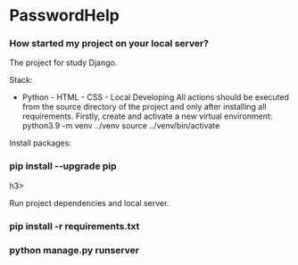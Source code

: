 <h1>PasswordHelp</h1>

<h3>How started my project on your local server?</h3>
The project for study Django.

Stack:
- Python - HTML - CSS - Local Developing All actions should be executed from the source directory of the project and only after installing all requirements.
Firstly, create and activate a new virtual environment:
python3.9 -m venv ../venv source ../venv/bin/activate

Install packages:
<h3>pip install --upgrade pip</h3>h3>


Run project dependencies and local server.
<h3>pip install -r requirements.txt</h3>
<h3>python manage.py runserver</h3>

